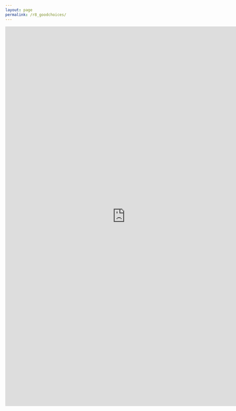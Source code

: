 ```yaml
---
layout: page
permalink: /r8_goodchoices/
---
```

<iframe src="https://docs.google.com/document/d/1H-tBpbvR-bmvjfuSerr0HAglfaaFVo_z4om1z17TGCM/pub?embedded=true" width="760" width="720" height="1200" frameborder="0" marginheight="0" marginwidth="0">Wird geladen...</iframe>
